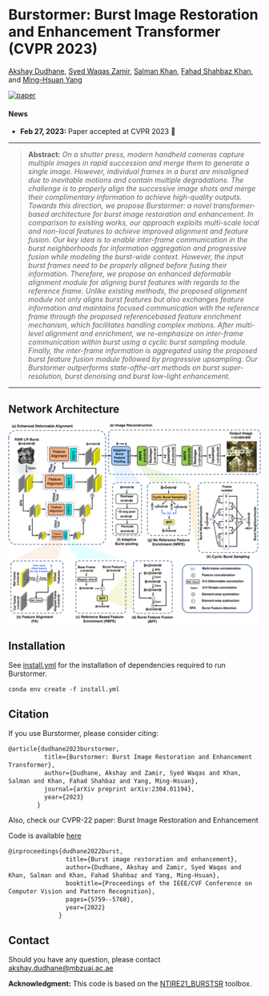 # Burstormer: Burst Image Restoration and Enhancement Transformer (CVPR 2023)

[Akshay Dudhane](https://scholar.google.com/citations?hl=en), [Syed Waqas Zamir](https://scholar.google.es/citations?user=WNGPkVQAAAAJ&hl=en), [Salman Khan](https://salman-h-khan.github.io/), [Fahad Shahbaz Khan](https://scholar.google.es/citations?user=zvaeYnUAAAAJ&hl=en), and [Ming-Hsuan Yang](https://scholar.google.com/citations?user=p9-ohHsAAAAJ&hl=en)

[![paper](https://img.shields.io/badge/arXiv-Paper-<COLOR>.svg)](https://arxiv.org/pdf/2304.01194.pdf)

#### News
- **Feb 27, 2023:** Paper accepted at CVPR 2023 :tada:

<hr />

> **Abstract:** *On a shutter press, modern handheld cameras capture multiple images in rapid succession and merge them to generate a single image. However, individual frames in a burst are misaligned due to inevitable motions and contain multiple degradations. The challenge is to properly align the
successive image shots and merge their complimentary information to achieve high-quality outputs. Towards this direction, we propose Burstormer: a novel
transformer-based architecture for burst image restoration and enhancement. In comparison to existing works, our approach exploits multi-scale local and non-local features to achieve improved alignment and feature fusion. Our key idea is to enable inter-frame communication in the burst neighborhoods for information aggregation and progressive fusion while modeling the burst-wide context. However, the input burst frames need to be properly aligned before fusing their information. Therefore, we propose an enhanced deformable alignment module for aligning burst features with regards to the reference frame. Unlike existing methods, the proposed alignment module not only aligns burst features but also exchanges feature information and maintains focused communication with the reference frame through the proposed referencebased feature enrichment mechanism, which facilitates handling complex motions. After multi-level alignment and enrichment, we re-emphasize on inter-frame communication within burst using a cyclic burst sampling module. Finally, the inter-frame information is aggregated using the proposed burst feature fusion module followed by progressive upsampling. Our Burstormer outperforms state-ofthe-art methods on burst super-resolution, burst denoising and burst low-light enhancement.*
<hr />

## Network Architecture

<img src = 'block_diagram.png'> 

## Installation

See [install.yml](install.yml) for the installation of dependencies required to run Burstormer.
```
conda env create -f install.yml
```

## Citation
If you use Burstormer, please consider citing:
    
    @article{dudhane2023burstormer,
              title={Burstormer: Burst Image Restoration and Enhancement Transformer},
              author={Dudhane, Akshay and Zamir, Syed Waqas and Khan, Salman and Khan, Fahad Shahbaz and Yang, Ming-Hsuan},
              journal={arXiv preprint arXiv:2304.01194},
              year={2023}
            }
            
Also, check our CVPR-22 paper: Burst Image Restoration and Enhancement

Code is available [here](https://github.com/akshaydudhane16/BIPNet)
    
    @inproceedings{dudhane2022burst,
                    title={Burst image restoration and enhancement},
                    author={Dudhane, Akshay and Zamir, Syed Waqas and Khan, Salman and Khan, Fahad Shahbaz and Yang, Ming-Hsuan},
                    booktitle={Proceedings of the IEEE/CVF Conference on Computer Vision and Pattern Recognition},
                    pages={5759--5768},
                    year={2022}
                  }

## Contact
Should you have any question, please contact akshay.dudhane@mbzuai.ac.ae


**Acknowledgment:** This code is based on the [NTIRE21_BURSTSR](https://github.com/goutamgmb/NTIRE21_BURSTSR) toolbox.
